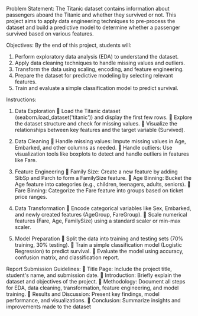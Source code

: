 Problem Statement:
The Titanic dataset contains information about passengers aboard the Titanic and whether they survived or not. This project aims to apply data engineering techniques to pre-process the dataset and build a predictive model to determine whether a passenger survived based on 
various features.

Objectives:
By the end of this project, students will:
1. Perform exploratory data analysis (EDA) to understand the dataset.
2. Apply data cleaning techniques to handle missing values and outliers.
3. Transform the data using scaling, encoding, and feature engineering.
4. Prepare the dataset for predictive modeling by selecting relevant features.
5. Train and evaluate a simple classification model to predict survival.
   
Instructions:

1. Data Exploration
 Load the Titanic dataset (seaborn.load_dataset('titanic')) and display the first few 
rows.
 Explore the dataset structure and check for missing values.
 Visualize the relationships between key features and the target variable (Survived).

2. Data Cleaning
 Handle missing values: Impute missing values in Age, Embarked, and other columns 
as needed.
 Handle outliers: Use visualization tools like boxplots to detect and handle outliers in 
features like Fare.

3. Feature Engineering
 Family Size: Create a new feature by adding SibSp and Parch to form a FamilySize
feature.
 Age Binning: Bucket the Age feature into categories (e.g., children, teenagers, adults, 
seniors).
 Fare Binning: Categorize the Fare feature into groups based on ticket price ranges.

4. Data Transformation
 Encode categorical variables like Sex, Embarked, and newly created features 
(AgeGroup, FareGroup).
 Scale numerical features (Fare, Age, FamilySize) using a standard scaler or min-max 
scaler.

5. Model Preparation
 Split the data into training and testing sets (70% training, 30% testing).
 Train a simple classification model (Logistic Regression) to predict survival.
 Evaluate the model using accuracy, confusion matrix, and classification report.

Report Submission Guidelines:
 Title Page: Include the project title, student's name, and submission date.
 Introduction: Briefly explain the dataset and objectives of the project.
 Methodology: Document all steps for EDA, data cleaning, transformation, feature 
engineering, and model training.
 Results and Discussion: Present key findings, model performance, and 
visualizations.
 Conclusion: Summarize insights and improvements made to the dataset
